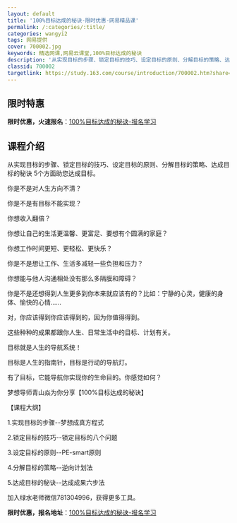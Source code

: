 ```yaml
---
layout: default
title: '100%目标达成的秘诀-限时优惠-网易精品课'
permalink: /:categories/:title/
categories: wangyi2
tags: 网易提供
cover: 700002.jpg
keywords: 精选网课,网易云课堂,100%目标达成的秘诀
description: '从实现目标的步骤、锁定目标的技巧、设定目标的原则、分解目标的策略、达成目标的秘诀5个方面助您达成目标。你是不是对人生方向'
classid: 700002
targetlink: https://study.163.com/course/introduction/700002.htm?share=1&shareId=1025206652&utm_campaign=share&utm_medium=iphoneShare&utm_source=&utm_u=1025206652
---
```


## 限时特惠

**限时优惠，火速报名**：[100%目标达成的秘诀-报名学习](https://study.163.com/course/introduction/700002.htm?share=1&shareId=1025206652&utm_campaign=share&utm_medium=iphoneShare&utm_source=&utm_u=1025206652)

## 课程介绍

从实现目标的步骤、锁定目标的技巧、设定目标的原则、分解目标的策略、达成目标的秘诀 5个方面助您达成目标。



你是不是对人生方向不清？



你是不是有目标不能实现？



你想收入翻倍？



你想让自己的生活更温馨、更富足、要想有个圆满的家庭？



你想工作时间更短、更轻松、更快乐？



你是不是想让工作、生活多减轻一些负担和压力？



你想能与他人沟通相处没有那么多隔膜和障碍？



你是不是还想得到人生更多到你本来就应该有的？比如：宁静的心灵，健康的身体、愉快的心情……



对，你应该得到你应该得到的，因为你值得得到。



这些种种的成果都跟你人生、日常生活中的目标、计划有关。



目标就是人生的导航系统！



目标是人生的指南针，目标是行动的导航灯。



有了目标，它能导航你实现你的生命目的。你感觉如何？







梦想导师青山焱为你分享【100%目标达成的秘诀】







【课程大纲】



1.实现目标的步骤--梦想成真方程式



 2.锁定目标的技巧--锁定目标的八个问题



3.设定目标的原则--PE-smart原则



4.分解目标的策略--逆向计划法



5.达成目标的秘诀--达成成果六步法



加入绿水老师微信781304996，获得更多工具。

**限时优惠，报名地址**：[100%目标达成的秘诀-报名学习](https://study.163.com/course/introduction/700002.htm?share=1&shareId=1025206652&utm_campaign=share&utm_medium=iphoneShare&utm_source=&utm_u=1025206652)

